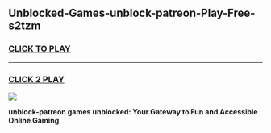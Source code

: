 
## Unblocked-Games-unblock-patreon-Play-Free-s2tzm
<h3>
<a href="https://premium76.site?title=unblock-patreon&ref=10A">CLICK TO PLAY</a></h3>
<hr>

<h3>
<a href="https://premium76.site?title=unblock-patreon&ref=10A">CLICK 2 PLAY</a>
  
</h3>

<a href="https://premium76.site?title=unblock-patreon&ref=10A"><img src="https://clearcache.store/games.png"></a>


**unblock-patreon games unblocked: Your Gateway to Fun and Accessible Online Gaming**
